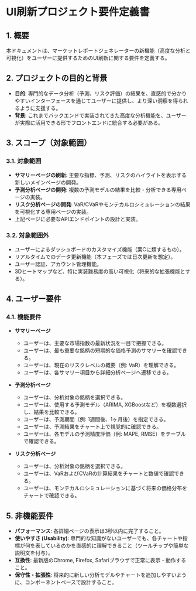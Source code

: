 # UI刷新プロジェクト要件定義書

## 1. 概要

本ドキュメントは、マーケットレポートジェネレーターの新機能（高度な分析と可視化）をユーザーに提供するためのUI刷新に関する要件を定義する。

## 2. プロジェクトの目的と背景

- **目的**: 専門的なデータ分析（予測、リスク評価）の結果を、直感的で分かりやすいインターフェースを通じてユーザーに提供し、より深い洞察を得られるように支援する。
- **背景**: これまでバックエンドで実装されてきた高度な分析機能を、ユーザーが実際に活用できる形でフロントエンドに統合する必要がある。

## 3. スコープ（対象範囲）

### 3.1. 対象範囲

- **サマリーページの刷新**: 主要な指標、予測、リスクのハイライトを表示する新しいメインページの開発。
- **予測分析ページの開発**: 複数の予測モデルの結果を比較・分析できる専用ページの実装。
- **リスク分析ページの開発**: VaR/CVaRやモンテカルロシミュレーションの結果を可視化する専用ページの実装。
- 上記ページに必要なAPIエンドポイントの設計と実装。

### 3.2. 対象範囲外

- ユーザーによるダッシュボードのカスタマイズ機能（案Cに類するもの）。
- リアルタイムでのデータ更新機能（本フェーズでは日次更新を想定）。
- ユーザー認証、アカウント管理機能。
- 3Dヒートマップなど、特に実装難易度の高い可視化（将来的な拡張機能とする）。

## 4. ユーザー要件

### 4.1. 機能要件

- **サマリーページ**
  - ユーザーは、主要な市場指数の最新状況を一目で把握できる。
  - ユーザーは、最も重要な銘柄の短期的な価格予測のサマリーを確認できる。
  - ユーザーは、現在のリスクレベルの概要（例: VaR）を理解できる。
  - ユーザーは、各サマリー項目から詳細分析ページへ遷移できる。

- **予測分析ページ**
  - ユーザーは、分析対象の銘柄を選択できる。
  - ユーザーは、使用する予測モデル（ARIMA, XGBoostなど）を複数選択し、結果を比較できる。
  - ユーザーは、予測期間（例: 1週間後、1ヶ月後）を指定できる。
  - ユーザーは、予測結果をチャート上で視覚的に確認できる。
  - ユーザーは、各モデルの予測精度評価（例: MAPE, RMSE）をテーブルで確認できる。

- **リスク分析ページ**
  - ユーザーは、分析対象の銘柄を選択できる。
  - ユーザーは、VaRおよびCVaRの計算結果をチャートと数値で確認できる。
  - ユーザーは、モンテカルロシミュレーションに基づく将来の価格分布をチャートで確認できる。

## 5. 非機能要件

- **パフォーマンス**: 各詳細ページの表示は3秒以内に完了すること。
- **使いやすさ (Usability)**: 専門的な知識がないユーザーでも、各チャートや指標が何を表しているのかを直感的に理解できること（ツールチップや簡単な説明文を付与）。
- **互換性**: 最新版のChrome, Firefox, Safariブラウザで正常に表示・動作すること。
- **保守性・拡張性**: 将来的に新しい分析モデルやチャートを追加しやすいように、コンポーネントベースで設計すること。
